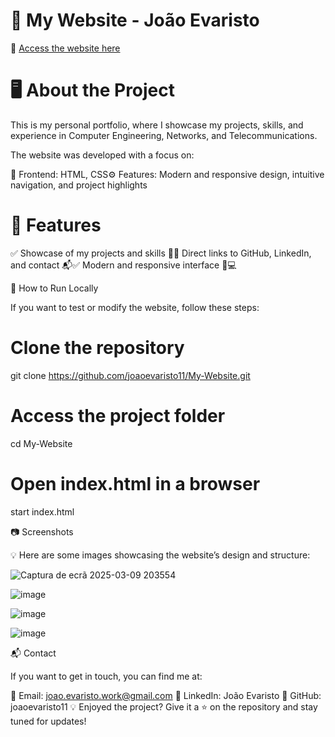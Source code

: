 # 📌 My Website - João Evaristo

🔗 [Access the website here](https://joaoevaristo11.github.io/My-Website/)

# 🖥️ About the Project

This is my personal portfolio, where I showcase my projects, skills, and experience in Computer Engineering, Networks, and Telecommunications.

The website was developed with a focus on:

🎨 Frontend: HTML, CSS⚙️ Features: Modern and responsive design, intuitive navigation, and project highlights

# 🚀 Features

✅ Showcase of my projects and skills 📂✅ Direct links to GitHub, LinkedIn, and contact 📬✅ Modern and responsive interface 📱💻

🔧 How to Run Locally

If you want to test or modify the website, follow these steps: 
# Clone the repository
git clone https://github.com/joaoevaristo11/My-Website.git

# Access the project folder
cd My-Website

# Open index.html in a browser
start index.html


📷 Screenshots

💡 Here are some images showcasing the website’s design and structure:

![Captura de ecrã 2025-03-09 203554](https://github.com/user-attachments/assets/c1fdb93b-167d-463a-b74b-1107513d9ae7)

![image](https://github.com/user-attachments/assets/64d353f5-a695-404b-8825-522077de2d17)

![image](https://github.com/user-attachments/assets/186d36f3-fd5c-4acb-8761-0f493055c620)

![image](https://github.com/user-attachments/assets/e3a8dcab-90e0-4ce1-8395-263ca2ace06b)



📬 Contact

If you want to get in touch, you can find me at:

📧 Email: joao.evaristo.work@gmail.com
🔗 LinkedIn: João Evaristo
🐙 GitHub: joaoevaristo11
💡 Enjoyed the project? Give it a ⭐ on the repository and stay tuned for updates!
